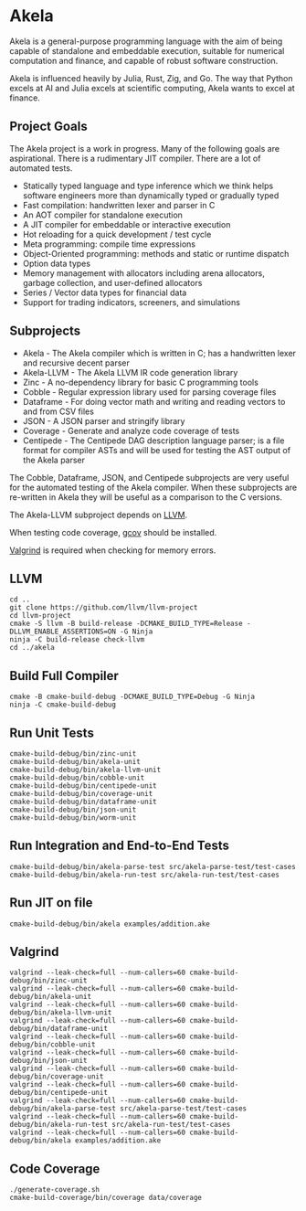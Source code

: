# Akela
Akela is a general-purpose programming language with the aim of being
capable of standalone and embeddable execution,
suitable for numerical computation and finance,
and capable of robust software construction.

Akela is influenced heavily by Julia, Rust, Zig, and Go. The way that Python excels at AI
and Julia excels at scientific computing, Akela wants to excel at finance.

## Project Goals
The Akela project is a work in progress. Many of the following goals are aspirational.
There is a rudimentary JIT compiler. There are a lot of automated tests. 

* Statically typed language and type inference which we think helps
software engineers more than dynamically typed or gradually typed
* Fast compilation: handwritten lexer and parser in C
* An AOT compiler for standalone execution
* A JIT compiler for embeddable or interactive execution
* Hot reloading for a quick development / test cycle
* Meta programming: compile time expressions
* Object-Oriented programming: methods and static or runtime dispatch
* Option data types
* Memory management with allocators including arena allocators, garbage collection, and user-defined allocators
* Series / Vector data types for financial data
* Support for trading indicators, screeners, and simulations

## Subprojects
* Akela - The Akela compiler which is written in C;
has a handwritten lexer and recursive decent parser
* Akela-LLVM - The Akela LLVM IR code generation library
* Zinc - A no-dependency library for basic C programming tools 
* Cobble - Regular expression library used for parsing coverage files
* Dataframe - For doing vector math and writing and reading vectors to and from CSV files
* JSON - A JSON parser and stringify library
* Coverage - Generate and analyze code coverage of tests
* Centipede - The Centipede DAG description language parser; is a file format for compiler ASTs
and will be used for testing the AST output of the Akela parser

The Cobble, Dataframe, JSON, and Centipede subprojects are very useful for the
automated testing of the Akela compiler. When these subprojects are re-written in Akela
they will be useful as a comparison to the C versions.

The Akela-LLVM subproject depends on [LLVM](https://llvm.org/).

When testing code coverage, [gcov](https://gcc.gnu.org/onlinedocs/gcc/Gcov.html) should be installed.

[Valgrind](https://valgrind.org/) is required when checking for memory errors.

## LLVM
```
cd ..
git clone https://github.com/llvm/llvm-project
cd llvm-project
cmake -S llvm -B build-release -DCMAKE_BUILD_TYPE=Release -DLLVM_ENABLE_ASSERTIONS=ON -G Ninja
ninja -C build-release check-llvm
cd ../akela
```

## Build Full Compiler
```
cmake -B cmake-build-debug -DCMAKE_BUILD_TYPE=Debug -G Ninja
ninja -C cmake-build-debug
```

## Run Unit Tests
    cmake-build-debug/bin/zinc-unit
    cmake-build-debug/bin/akela-unit
    cmake-build-debug/bin/akela-llvm-unit
    cmake-build-debug/bin/cobble-unit
    cmake-build-debug/bin/centipede-unit
    cmake-build-debug/bin/coverage-unit
    cmake-build-debug/bin/dataframe-unit
    cmake-build-debug/bin/json-unit
    cmake-build-debug/bin/worm-unit

## Run Integration and End-to-End Tests
    cmake-build-debug/bin/akela-parse-test src/akela-parse-test/test-cases
    cmake-build-debug/bin/akela-run-test src/akela-run-test/test-cases

## Run JIT on file
    cmake-build-debug/bin/akela examples/addition.ake

## Valgrind
    valgrind --leak-check=full --num-callers=60 cmake-build-debug/bin/zinc-unit
    valgrind --leak-check=full --num-callers=60 cmake-build-debug/bin/akela-unit
    valgrind --leak-check=full --num-callers=60 cmake-build-debug/bin/akela-llvm-unit
    valgrind --leak-check=full --num-callers=60 cmake-build-debug/bin/dataframe-unit
    valgrind --leak-check=full --num-callers=60 cmake-build-debug/bin/cobble-unit
    valgrind --leak-check=full --num-callers=60 cmake-build-debug/bin/json-unit
    valgrind --leak-check=full --num-callers=60 cmake-build-debug/bin/coverage-unit
    valgrind --leak-check=full --num-callers=60 cmake-build-debug/bin/centipede-unit
    valgrind --leak-check=full --num-callers=60 cmake-build-debug/bin/akela-parse-test src/akela-parse-test/test-cases
    valgrind --leak-check=full --num-callers=60 cmake-build-debug/bin/akela-run-test src/akela-run-test/test-cases
    valgrind --leak-check=full --num-callers=60 cmake-build-debug/bin/akela examples/addition.ake

## Code Coverage
    ./generate-coverage.sh
    cmake-build-coverage/bin/coverage data/coverage
